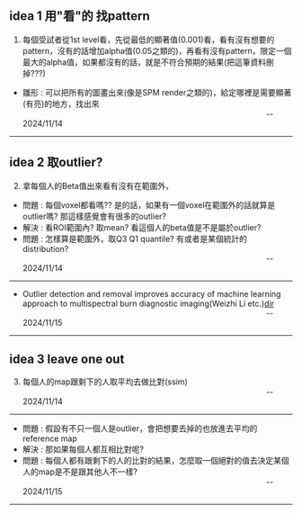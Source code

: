 ## idea 1 用"看"的 找pattern
1. 每個受試者從1st level看，先從最低的顯著值(0.001)看，看有沒有想要的pattern，沒有的話增加alpha值(0.05之類的)，再看有沒有pattern，限定一個最大的alpha值，如果都沒有的話，就是不符合預期的結果(把這筆資料刪掉???)
- 雛形 : 可以把所有的圖畫出來(像是SPM render之類的)，給定哪裡是需要顯著(有亮)的地方，找出來  
&nbsp;&nbsp;&nbsp;&nbsp;&nbsp;&nbsp;&nbsp;&nbsp;&nbsp;&nbsp;&nbsp;&nbsp;&nbsp;&nbsp;&nbsp;&nbsp;&nbsp;&nbsp;&nbsp;&nbsp;&nbsp;
&nbsp;&nbsp;&nbsp;&nbsp;&nbsp;&nbsp;&nbsp;&nbsp;&nbsp;&nbsp;&nbsp;&nbsp;&nbsp;&nbsp;&nbsp;&nbsp;&nbsp;&nbsp;&nbsp;&nbsp;&nbsp;
&nbsp;&nbsp;&nbsp;&nbsp;&nbsp;&nbsp;&nbsp;&nbsp;&nbsp;&nbsp;&nbsp;&nbsp;&nbsp;&nbsp;&nbsp;&nbsp;&nbsp;&nbsp;&nbsp;&nbsp;&nbsp;
&nbsp;&nbsp;&nbsp;&nbsp;&nbsp;&nbsp;&nbsp;&nbsp;&nbsp;&nbsp;&nbsp;&nbsp;&nbsp;&nbsp;&nbsp;&nbsp;&nbsp;&nbsp;&nbsp;&nbsp;&nbsp;
&nbsp;&nbsp;&nbsp;&nbsp;&nbsp;&nbsp;&nbsp;&nbsp;&nbsp;&nbsp;&nbsp;&nbsp;&nbsp;&nbsp;&nbsp;&nbsp;&nbsp;&nbsp;&nbsp;&nbsp;&nbsp;  -- 2024/11/14
--------------------------------------------------------------------------------------------------------------
## idea 2 取outlier?
2. 拿每個人的Beta值出來看有沒有在範圍外，
- 問題 : 每個voxel都看嗎?? 是的話，如果有一個voxel在範圍外的話就算是outlier嗎? 那這樣感覺會有很多的outlier?
- 解決 : 看ROI範圍內? 取mean? 看這個人的beta值是不是屬於outlier?
- 問題 : 怎樣算是範圍外，取Q3 Q1 quantile? 有或者是某個統計的distribution?  
&nbsp;&nbsp;&nbsp;&nbsp;&nbsp;&nbsp;&nbsp;&nbsp;&nbsp;&nbsp;&nbsp;&nbsp;&nbsp;&nbsp;&nbsp;&nbsp;&nbsp;&nbsp;&nbsp;&nbsp;&nbsp;
&nbsp;&nbsp;&nbsp;&nbsp;&nbsp;&nbsp;&nbsp;&nbsp;&nbsp;&nbsp;&nbsp;&nbsp;&nbsp;&nbsp;&nbsp;&nbsp;&nbsp;&nbsp;&nbsp;&nbsp;&nbsp;
&nbsp;&nbsp;&nbsp;&nbsp;&nbsp;&nbsp;&nbsp;&nbsp;&nbsp;&nbsp;&nbsp;&nbsp;&nbsp;&nbsp;&nbsp;&nbsp;&nbsp;&nbsp;&nbsp;&nbsp;&nbsp;
&nbsp;&nbsp;&nbsp;&nbsp;&nbsp;&nbsp;&nbsp;&nbsp;&nbsp;&nbsp;&nbsp;&nbsp;&nbsp;&nbsp;&nbsp;&nbsp;&nbsp;&nbsp;&nbsp;&nbsp;&nbsp;
&nbsp;&nbsp;&nbsp;&nbsp;&nbsp;&nbsp;&nbsp;&nbsp;&nbsp;&nbsp;&nbsp;&nbsp;&nbsp;&nbsp;&nbsp;&nbsp;&nbsp;&nbsp;&nbsp;&nbsp;&nbsp;  -- 2024/11/14
--------------------------------------------------------------------------------------------------------------
- Outlier detection and removal improves accuracy of machine learning approach to multispectral burn diagnostic imaging(Weizhi Li etc.)[dir](./../paper/OutlierDetectionAndRemoval.pdf)
&nbsp;&nbsp;&nbsp;&nbsp;&nbsp;&nbsp;&nbsp;&nbsp;&nbsp;&nbsp;&nbsp;&nbsp;&nbsp;&nbsp;&nbsp;&nbsp;&nbsp;&nbsp;&nbsp;&nbsp;&nbsp;
&nbsp;&nbsp;&nbsp;&nbsp;&nbsp;&nbsp;&nbsp;&nbsp;&nbsp;&nbsp;&nbsp;&nbsp;&nbsp;&nbsp;&nbsp;&nbsp;&nbsp;&nbsp;&nbsp;&nbsp;&nbsp;
&nbsp;&nbsp;&nbsp;&nbsp;&nbsp;&nbsp;&nbsp;&nbsp;&nbsp;&nbsp;&nbsp;&nbsp;&nbsp;&nbsp;&nbsp;&nbsp;&nbsp;&nbsp;&nbsp;&nbsp;&nbsp;
&nbsp;&nbsp;&nbsp;&nbsp;&nbsp;&nbsp;&nbsp;&nbsp;&nbsp;&nbsp;&nbsp;&nbsp;&nbsp;&nbsp;&nbsp;&nbsp;&nbsp;&nbsp;&nbsp;&nbsp;&nbsp;
&nbsp;&nbsp;&nbsp;&nbsp;&nbsp;&nbsp;&nbsp;&nbsp;&nbsp;&nbsp;&nbsp;&nbsp;&nbsp;&nbsp;&nbsp;&nbsp;&nbsp;&nbsp;&nbsp;&nbsp;&nbsp;  -- 2024/11/15
--------------------------------------------------------------------------------------------------------------


## idea 3 leave one out
3. 每個人的map跟剩下的人取平均去做比對(ssim)  
&nbsp;&nbsp;&nbsp;&nbsp;&nbsp;&nbsp;&nbsp;&nbsp;&nbsp;&nbsp;&nbsp;&nbsp;&nbsp;&nbsp;&nbsp;&nbsp;&nbsp;&nbsp;&nbsp;&nbsp;&nbsp;
&nbsp;&nbsp;&nbsp;&nbsp;&nbsp;&nbsp;&nbsp;&nbsp;&nbsp;&nbsp;&nbsp;&nbsp;&nbsp;&nbsp;&nbsp;&nbsp;&nbsp;&nbsp;&nbsp;&nbsp;&nbsp;
&nbsp;&nbsp;&nbsp;&nbsp;&nbsp;&nbsp;&nbsp;&nbsp;&nbsp;&nbsp;&nbsp;&nbsp;&nbsp;&nbsp;&nbsp;&nbsp;&nbsp;&nbsp;&nbsp;&nbsp;&nbsp;
&nbsp;&nbsp;&nbsp;&nbsp;&nbsp;&nbsp;&nbsp;&nbsp;&nbsp;&nbsp;&nbsp;&nbsp;&nbsp;&nbsp;&nbsp;&nbsp;&nbsp;&nbsp;&nbsp;&nbsp;&nbsp;
&nbsp;&nbsp;&nbsp;&nbsp;&nbsp;&nbsp;&nbsp;&nbsp;&nbsp;&nbsp;&nbsp;&nbsp;&nbsp;&nbsp;&nbsp;&nbsp;&nbsp;&nbsp;&nbsp;&nbsp;&nbsp;  -- 2024/11/14
--------------------------------------------------------------------------------------------------------------
- 問題 : 假設有不只一個人是outlier，會把想要去掉的也放進去平均的reference map
- 解決 : 那如果每個人都互相比對呢?
- 問題 : 每個人都有跟剩下的人的比對的結果，怎麼取一個絕對的值去決定某個人的map是不是跟其他人不一樣?  
&nbsp;&nbsp;&nbsp;&nbsp;&nbsp;&nbsp;&nbsp;&nbsp;&nbsp;&nbsp;&nbsp;&nbsp;&nbsp;&nbsp;&nbsp;&nbsp;&nbsp;&nbsp;&nbsp;&nbsp;&nbsp;
&nbsp;&nbsp;&nbsp;&nbsp;&nbsp;&nbsp;&nbsp;&nbsp;&nbsp;&nbsp;&nbsp;&nbsp;&nbsp;&nbsp;&nbsp;&nbsp;&nbsp;&nbsp;&nbsp;&nbsp;&nbsp;
&nbsp;&nbsp;&nbsp;&nbsp;&nbsp;&nbsp;&nbsp;&nbsp;&nbsp;&nbsp;&nbsp;&nbsp;&nbsp;&nbsp;&nbsp;&nbsp;&nbsp;&nbsp;&nbsp;&nbsp;&nbsp;
&nbsp;&nbsp;&nbsp;&nbsp;&nbsp;&nbsp;&nbsp;&nbsp;&nbsp;&nbsp;&nbsp;&nbsp;&nbsp;&nbsp;&nbsp;&nbsp;&nbsp;&nbsp;&nbsp;&nbsp;&nbsp;
&nbsp;&nbsp;&nbsp;&nbsp;&nbsp;&nbsp;&nbsp;&nbsp;&nbsp;&nbsp;&nbsp;&nbsp;&nbsp;&nbsp;&nbsp;&nbsp;&nbsp;&nbsp;&nbsp;&nbsp;&nbsp;  -- 2024/11/15
--------------------------------------------------------------------------------------------------------------

